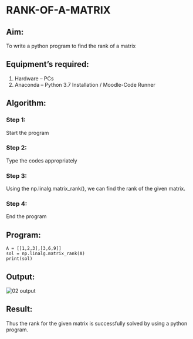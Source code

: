 # RANK-OF-A-MATRIX
## Aim:
To write a python program to find the rank of a matrix
## Equipment’s required:
1. 	Hardware – PCs
2. 	Anaconda – Python 3.7 Installation / Moodle-Code Runner
## Algorithm:
### Step 1: 
Start the program
### Step 2: 
Type the codes appropriately
### Step 3:
Using the np.linalg.matrix_rank(), we can find the rank of the given matrix.
### Step 4: 
End the program
## Program:
```import numpy as np
A = [[1,2,3],[3,6,9]]
sol = np.linalg.matrix_rank(A)
print(sol)
```
## Output:
![02 output](https://github.com/user-attachments/assets/41cbb349-1933-4cdd-945e-682241ff0441)

## Result:
Thus the rank for the given matrix is successfully solved by  using a python program.
